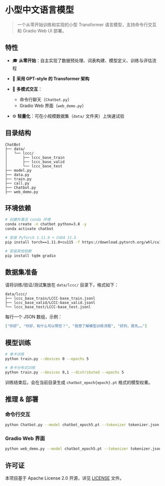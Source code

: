 # 小型中文语言模型

> 一个从零开始训练和实现的小型 Transformer 语言模型，支持命令行交互和 Gradio Web UI 部署。

## 特性

* 🎓 **从零开始**：自主实现了数据预处理、词表构建、模型定义、训练与评估流程
* 🤖 **采用 GPT-style 的 Transformer 架构**
* 💬 **多模式交互**：

  * 命令行聊天（`Chatbot.py`）
  * Gradio Web 界面（`web_demo.py`）
* ⚙️ **轻量化**：可在小规模数据集（`data/` 文件夹）上快速试验

## 目录结构

```
ChatBot
├── data/
│   └── lccc/
│       ├── lccc_base_train
│       ├── lccc_base_valid
│       └── lccc_base_test
├── model.py
├── data.py
├── train.py
├── call.py
├── Chatbot.py
├── web_demo.py
```

## 环境依赖

```bash
# 创建并激活 conda 环境
conda create -n chatbot python=3.8 -y
conda activate chatbot

# 安装 PyTorch 1.11.0 + CUDA 11.5
pip install torch==1.11.0+cu115 -f https://download.pytorch.org/whl/cu115/torch_stable.html

# 安装其他依赖
pip install tqdm gradio
```

## 数据集准备

请将训练/验证/测试集放在 `data/lccc/` 目录下，格式如下：

```
data/lccc/
├── lccc_base_train/LCCC-base_train.jsonl
├── lccc_base_valid/LCCC-base_valid.jsonl
└── lccc_base_test/LCCC-base_test.jsonl
```

每行一个 JSON 数组，示例：

```json
["你好", "你好，有什么可以帮您？", "我想了解模型训练流程", "好的，首先……"]
```

## 模型训练

```bash
# 单卡训练
python train.py --devices 0 --epochs 5

# 多卡分布式训练
python train.py --devices 0,1 --distributed --epochs 5
```

训练结束后，会在当前目录生成 `chatbot_epoch{epoch}.pt` 格式的模型权重。

## 推理 & 部署

### 命令行交互

```bash
python Chatbot.py --model chatbot_epoch5.pt --tokenizer tokenizer.json
```

### Gradio Web 界面

```bash
python web_demo.py --model chatbot_epoch5.pt --tokenizer tokenizer.json
```

## 许可证

本项目基于 Apache License 2.0 开源，详见 [LICENSE](LICENSE) 文件。
